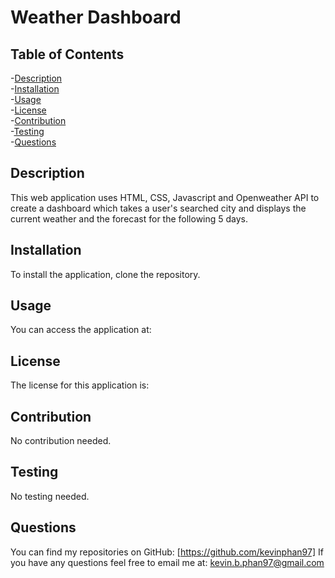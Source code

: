 # Weather Dashboard


  ## Table of Contents
  -[Description](#description)<br/>
  -[Installation](#installation)<br/>
  -[Usage](#usage)<br/>
  -[License](#license)<br/>
  -[Contribution](#contribution)<br/>
  -[Testing](#testing)<br/>
  -[Questions](#questions)<br/>

  ## Description
  This web application uses HTML, CSS, Javascript and Openweather API to create a dashboard which takes a user's searched city and displays the current weather and the forecast for the following 5 days.

  ## Installation
  To install the application, clone the repository.

  ## Usage
  You can access the application at: 

  ## License
  The license for this application is: 

  ## Contribution
  No contribution needed.

  ## Testing
  No testing needed.

  ## Questions
  You can find my repositories on GitHub: [https://github.com/kevinphan97]
  If you have any questions feel free to email me at: kevin.b.phan97@gmail.com
